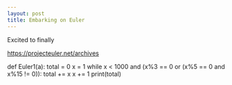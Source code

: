 ```yaml
---
layout: post
title: Embarking on Euler
---
```



Excited to finally

https://projecteuler.net/archives

def Euler1(a):
    total = 0
    x = 1
    while x < 1000 and (x%3 == 0 or (x%5 == 0 and x%15 != 0)):
        total += x
        x += 1
    print(total)
